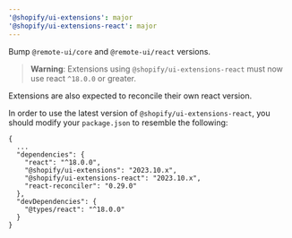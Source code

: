```yaml
---
'@shopify/ui-extensions': major
'@shopify/ui-extensions-react': major
---
```


Bump `@remote-ui/core` and `@remote-ui/react` versions.

> **Warning**: Extensions using `@shopify/ui-extensions-react` must now use react `^18.0.0` or greater.

Extensions are also expected to reconcile their own react version.

In order to use the latest version of `@shopify/ui-extensions-react`, you should modify your `package.json` to resemble the following:

```
{
  ...
  "dependencies": {
    "react": "^18.0.0",
    "@shopify/ui-extensions": "2023.10.x",
    "@shopify/ui-extensions-react": "2023.10.x",
    "react-reconciler": "0.29.0"
  },
  "devDependencies": {
    "@types/react": "^18.0.0"
  }
}
```
